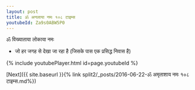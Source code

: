 ```yaml
---
layout: post
title: ॐ अनलाया नमः १०८ टाइम्स
youtubeId: Za9s0ABW5P0
---
```

 
 
 ॐ विख्याताया लोकाया नमः  
 
 -  जो हर जगह से देखा जा रहा है (जिसके पास एक प्रसिद्ध निवास है) 
 
  
 
  
 
 
 
 
 
 


{% include youtubePlayer.html id=page.youtubeId %}
 
[Next]({{ site.baseurl }}{% link  split2/_posts/2016-06-22-ॐ अमृताशाय नमः १०८ टाइम्स.md%})
 
